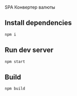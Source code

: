 SPA Конвертер валюты

## Install dependencies
```bash
npm i
```

## Run dev server
```bash
npm start
```
## Build
```bash
npm build
```
